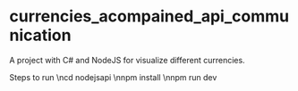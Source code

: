 # currencies_acompained_api_communication
A project with C# and NodeJS for visualize different currencies. 

Steps to run
\ncd nodejsapi
\nnpm install
\nnpm run dev
